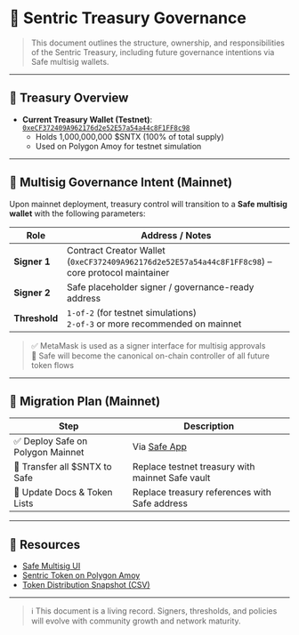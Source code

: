 # 🔐 Sentric Treasury Governance

> This document outlines the structure, ownership, and responsibilities of the Sentric Treasury, including future governance intentions via Safe multisig wallets.

---

## 🏦 Treasury Overview

- **Current Treasury Wallet (Testnet)**:  
  [`0xeCF372409A962176d2e52E57a54a44c8F1FF8c98`](https://oklink.com/amoy/address/0xeCF372409A962176d2e52E57a54a44c8F1FF8c98)  
  - Holds 1,000,000,000 $SNTX (100% of total supply)
  - Used on Polygon Amoy for testnet simulation

---

## 🧠 Multisig Governance Intent (Mainnet)

Upon mainnet deployment, treasury control will transition to a **Safe multisig wallet** with the following parameters:

| Role            | Address / Notes                           |
|------------------|--------------------------------------------|
| **Signer 1**     | Contract Creator Wallet (`0xeCF372409A962176d2e52E57a54a44c8F1FF8c98`) – core protocol maintainer |
| **Signer 2**     | Safe placeholder signer / governance-ready address |
| **Threshold**    | `1-of-2` (for testnet simulations)<br>`2-of-3` or more recommended on mainnet |

> ✅ MetaMask is used as a signer interface for multisig approvals  
> 🔐 Safe will become the canonical on-chain controller of all future token flows

---

## 🔁 Migration Plan (Mainnet)

| Step                                      | Description                                             |
|-------------------------------------------|---------------------------------------------------------|
| ✅ Deploy Safe on Polygon Mainnet         | Via [Safe App](https://app.safe.global)                |
| 🚀 Transfer all $SNTX to Safe             | Replace testnet treasury with mainnet Safe vault       |
| 📄 Update Docs & Token Lists              | Replace treasury references with Safe address          |


---

## 📖 Resources

- [Safe Multisig UI](https://app.safe.global)
- [Sentric Token on Polygon Amoy](https://oklink.com/amoy/address/0x4ac5Ca0496643aa37093b4811720EdD174b154Bc)
- [Token Distribution Snapshot (CSV)](../metadata/sntx_token_distributions.csv)

---

> ℹ️ This document is a living record. Signers, thresholds, and policies will evolve with community growth and network maturity.

